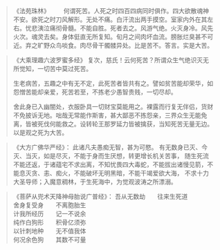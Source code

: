 > 《法苑珠林》
> 　　何谓死苦。人死之时四百四病同时俱作。四大欲散魂神不安。欲死之时刀风解形。无处不痛。白汗流出两手摸空。室家内外在其左右。忧悲洟泣痛彻骨髓。不能自胜。死者去之。风游气绝。火灭身冷。风先火次。魂灵去矣。身体侹直无所复知。旬月之间肉坏血流。膀胀烂臭甚不可近。弃之旷野众鸟啖食。肉尽骨干髑髅异处。比是苦不。答言。实是大苦。  

> 《大乘理趣六波罗蜜多经》
> 复次，慈氏！云何死苦？所谓众生气绝识灭无所觉知，一切苦中莫过死苦。
> 
> 生老病苦，五趣之中有无不定，此死苦者皆共有之。譬如贫苦能却荣华，如怨憎苦能却亲爱，死苦若至，不拣老少愚智贵贱，一切尽却。
> 
> 舍此身已入幽闇处，衣服卧具一切财宝莫能用之。裸露而行复无伴侣，货财不免披诉无地。咄哉无常能作斯害，甚大鄙恶不拣怨亲，三界众生无能免离，皆被死伐何能救之。设转轮王那罗延力皆被擒获，当知死苦无量无边。以是观之死为大苦。



> 《大方广佛华严经》：
> 此诸凡夫愚痴无智，甚为可愍。
> 有无数身已灭、今灭、当灭，如是尽灭，不能于身而生厌想，转更增长机关苦事，
> 随生死流不能还返，于诸蕴宅不求出离，不知忧畏四大毒蛇，不能拔出诸慢见箭，不能息灭贪、恚、痴火，不能破坏无明黑暗，不能干竭爱欲大海，
> 不求十力大圣导师；入魔意稠林，于生死海中，为觉观波涛之所漂溺。

> 《菩萨从兜术天降神母胎说广普经》：
> 吾从无数劫　　往来生死道  
> 舍身复受身　　不离胞胎生  
> 计我所经历　　记一不说余  
> 纯作白狗形　　积骨亿须弥  
> 以针刺地种　　无不值我体  
> 何况余色狗　　其数不可量